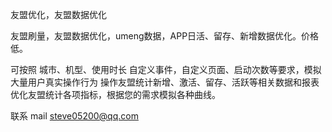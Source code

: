 友盟优化，友盟数据优化

友盟刷量，友盟数据优化，umeng数据，APP日活、留存、新增数据优化。价格低。

可按照 城市、机型、使用时长 自定义事件，自定义页面、启动次数等要求，模拟大量用户真实操作行为
操作友盟统计新增、激活、留存、活跃等相关数据和报表
优化友盟统计各项指标，根据您的需求模拟各种曲线。


联系 mail steve05200@qq.com
